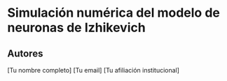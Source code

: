 # Simulación numérica del modelo de neuronas de Izhikevich

## Autores
[Tu nombre completo]
[Tu email]
[Tu afiliación institucional]
